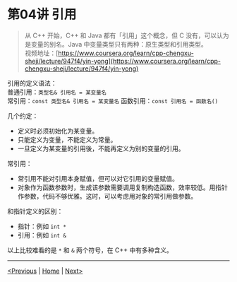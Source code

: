 # 第04讲 引用

> 从 C++ 开始，C++ 和 Java 都有「引用」这个概念，但 C 没有，可以认为是变量的别名。Java 中变量类型只有两种：原生类型和引用类型。  
> 视频地址：[https://www.coursera.org/learn/cpp-chengxu-sheji/lecture/947f4/yin-yong](https://www.coursera.org/learn/cpp-chengxu-sheji/lecture/947f4/yin-yong)

引用的定义语法：  
普通引用：`类型名& 引用名 = 某变量名`  
常引用：`const 类型名& 引用名 = 某变量名` 函数引用：`const 引用名 = 函数名()`

几个约定：

* 定义时必须初始化为某变量。
* 只能定义为变量，不能定义为常量。
* 一旦定义为某变量的引用後，不能再定义为别的变量的引用。

常引用：

* 常引用不能对引用本身赋值，但可以对它引用的变量赋值。  
* 对象作为函数参数时，生成该参数需要调用复制构造函数，效率较低。用指针作参数，代码不够优雅。这时，可以考虑用对象的常引用做参数。

和指针定义的区别：

* 指针：例如 `int *`
* 引用：例如 `int &`  

以上比较难看的是 `*` 和 `&` 两个符号，在 C++ 中有多种含义。

---

[\<Previous](ch-03-bit-operation.md) \| [Home](SUMMARY.md) \| [Next\>](ch-05-const.md)